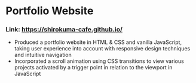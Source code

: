 # Portfolio Website

### Link: https://shirokuma-cafe.github.io/

- Produced a portfolio website in HTML & CSS and vanilla JavaScript, taking user experience into account with responsive design techniques and intuitive navigation
- Incorporated a scroll animation using CSS transitions to view various projects activated by a trigger point in relation to the viewport in JavaScript
